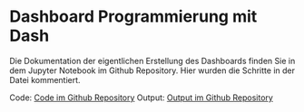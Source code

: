 # Dashboard Programmierung mit Dash

Die Dokumentation der eigentlichen Erstellung des Dashboards finden Sie in dem Jupyter Notebook im Github Repository. Hier wurden die Schritte in der Datei kommentiert. 

Code: [Code im Github Repository]()
Output: [Output im Github Repository]()